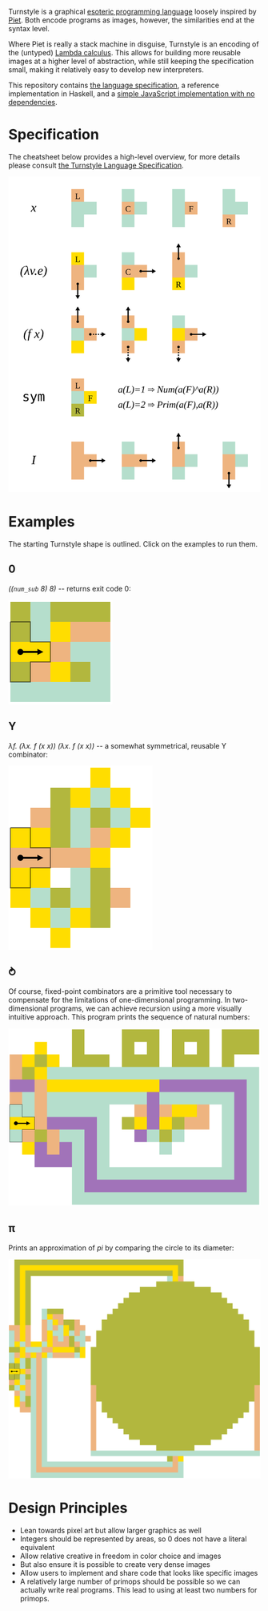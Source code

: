 Turnstyle is a graphical [esoteric programming language] loosely inspired by
[Piet].  Both encode programs as images, however, the similarities end at the
syntax level.

Where Piet is really a stack machine in disguise, Turnstyle is an encoding of
the (untyped) [Lambda calculus].  This allows for building more reusable images
at a higher level of abstraction, while still keeping the specification small,
making it relatively easy to develop new interpreters.

This repository contains [the language specification](spec/), a reference
implementation in Haskell, and a [simple JavaScript implementation with no
dependencies](turnstyle.js).

# Specification

The cheatsheet below provides a high-level overview, for more details please
consult [the Turnstyle Language Specification](spec/).

![Cheatsheet](spec/cheatsheet.svg)

# Examples

The starting Turnstyle shape is outlined.  Click on the examples to run them.

## 0

_((`num_sub` 8) 8)_ -- returns exit code 0:

[![](examples/minimal.svg)](examples/minimal.png)

## Y

_λf. (λx. f (x x)) (λx. f (x x))_ -- a somewhat symmetrical, reusable Y
combinator:

[![](examples/y.svg)](examples/y.png)

## ⥁

Of course, fixed-point combinators are a primitive tool necessary to compensate
for the limitations of one-dimensional programming.  In two-dimensional
programs, we can achieve recursion using a more visually intuitive approach.
This program prints the sequence of natural numbers:

[![](examples/loop.svg)](examples/loop.png)

## π

Prints an approximation of _pi_ by comparing the circle to its diameter:

[![](examples/pi.svg)](examples/pi.png)

# Design Principles

 -  Lean towards pixel art but allow larger graphics as well
 -  Integers should be represented by areas, so 0 does not have a literal
    equivalent
 -  Allow relative creative in freedom in color choice and images
 -  But also ensure it is possible to create very dense images
 -  Allow users to implement and share code that looks like specific images
 -  A relatively large number of primops should be possible so we can
    actually write real programs.  This lead to using at least two numbers
    for primops.

[esoteric programming language]: https://en.wikipedia.org/wiki/Esoteric_programming_language
[Lambda calculus]: https://en.wikipedia.org/wiki/Lambda_calculus
[Piet]: https://www.dangermouse.net/esoteric/piet.html
